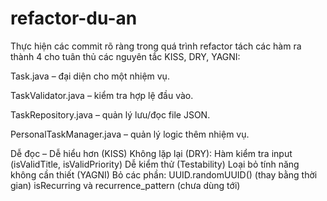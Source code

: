 # refactor-du-an
Thực hiện các commit rõ ràng trong quá trình refactor
tách các hàm ra thành 4 cho tuân thủ các nguyên tắc KISS, DRY, YAGNI:

Task.java – đại diện cho một nhiệm vụ.

TaskValidator.java – kiểm tra hợp lệ đầu vào.

TaskRepository.java – quản lý lưu/đọc file JSON.

PersonalTaskManager.java – quản lý logic thêm nhiệm vụ.

Dễ đọc – Dễ hiểu hơn (KISS)
Không lặp lại (DRY): Hàm kiểm tra input (isValidTitle, isValidPriority)
Dễ kiểm thử (Testability)
Loại bỏ tính năng không cần thiết (YAGNI)
Bỏ các phần:
UUID.randomUUID() (thay bằng thời gian)
isRecurring và recurrence_pattern (chưa dùng tới)
